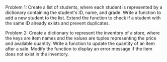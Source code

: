 

Problem 1: Create a list of students, where each student is represented by a dictionary
containing the student's ID, name, and grade. Write a function to add a new student to the list.
Extend the function to check if a student with the same ID already exists and prevent duplicates.



Problem 2: Create a dictionary to represent the inventory of a store, where the keys are item
names and the values are tuples representing the price and available quantity. Write a function to
update the quantity of an item after a sale. Modify the function to display an error message if the
item does not exist in the inventory.